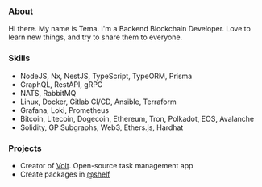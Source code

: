 ### About

Hi there. My name is Tema. I'm a Backend Blockchain Developer. Love to learn new things, and try to share them to everyone.

### Skills

- NodeJS, Nx, NestJS, TypeScript, TypeORM, Prisma
- GraphQL, RestAPI, gRPC
- NATS, RabbitMQ
- Linux, Docker, Gitlab CI/CD, Ansible, Terraform
- Grafana, Loki, Prometheus
- Bitcoin, Litecoin, Dogecoin, Ethereum, Tron, Polkadot, EOS, Avalanche
- Solidity, GP Subgraphs, Web3, Ethers.js, Hardhat

### Projects

- Creator of  [Volt](https://github.com/voltplanner). Open-source task management app
- Create packages in [@shelf](https://github.com/temarusanov/shelf)
